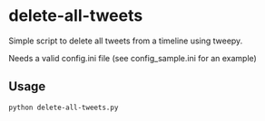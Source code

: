 # delete-all-tweets

Simple script to delete all tweets from a timeline using tweepy.

Needs a valid config.ini file (see config_sample.ini for an example)

## Usage

```
python delete-all-tweets.py
```
